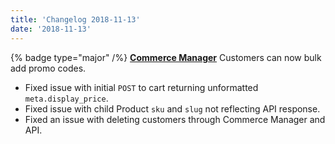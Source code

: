 ```yaml
---
title: 'Changelog 2018-11-13'
date: '2018-11-13'
---
```

{% badge type="major" /%} [**Commerce Manager**](https://dashboard.elasticpath.com/) Customers can now bulk add promo codes.
- Fixed issue with initial `POST` to cart returning unformatted `meta.display_price`.
- Fixed issue with child Product `sku` and `slug` not reflecting API response.
- Fixed an issue with deleting customers through Commerce Manager and API.

